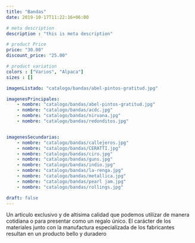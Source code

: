 ```yaml
---
title: "Bandas"
date: 2019-10-17T11:22:16+06:00

# meta description
description : "this is meta description"

# product Price
price: "30.00"
discount_price: "25.00"

# product variation
colors : ["Varios", "Alpaca"]
sizes : []

imagenListado: "catalogo/bandas/abel-pintos-gratitud.jpg"

imagenesPrincipales: 
    - nombre: "catalogo/bandas/abel-pintos-gratitud.jpg"
    - nombre: "catalogo/bandas/acdc.jpg"
    - nombre: "catalogo/bandas/nirvana.jpg"
    - nombre: "catalogo/bandas/redonditos.jpg"


imagenesSecundarias: 
    - nombre: "catalogo/bandas/callejeros.jpg"
    - nombre: "catalogo/bandas/CERATTI.jpg"
    - nombre: "catalogo/bandas/ciro.jpg"
    - nombre: "catalogo/bandas/guns.jpg"
    - nombre: "catalogo/bandas/indio.jpg"
    - nombre: "catalogo/bandas/la-renga.jpg"
    - nombre: "catalogo/bandas/metallica.jpg"
    - nombre: "catalogo/bandas/pearl jam.jpg"
    - nombre: "catalogo/bandas/rollings.jpg"

draft: false
---
```


Un artículo exclusivo y de altísima calidad que podemos utilizar de manera cotidiana o para presentar como un regalo único. El carácter de los materiales junto con la manufactura especializada de los fabricantes resultan en un producto bello y duradero


